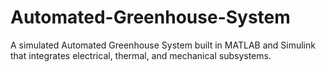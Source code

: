 # Automated-Greenhouse-System
A simulated Automated Greenhouse System built in MATLAB and Simulink that integrates electrical, thermal, and mechanical subsystems.
